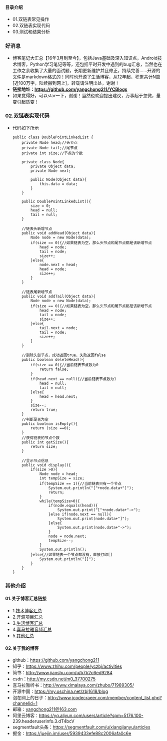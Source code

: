 #### 目录介绍
- 01.双链表常见操作
- 02.双链表实现代码
- 03.测试和结果分析



### 好消息
- 博客笔记大汇总【16年3月到至今】，包括Java基础及深入知识点，Android技术博客，Python学习笔记等等，还包括平时开发中遇到的bug汇总，当然也在工作之余收集了大量的面试题，长期更新维护并且修正，持续完善……开源的文件是markdown格式的！同时也开源了生活博客，从12年起，积累共计N篇[近100万字，陆续搬到网上]，转载请注明出处，谢谢！
- **链接地址：https://github.com/yangchong211/YCBlogs**
- 如果觉得好，可以star一下，谢谢！当然也欢迎提出建议，万事起于忽微，量变引起质变！



### 02.双链表实现代码
- 代码如下所示
    ```
    public class DoublePointLinkedList {
        private Node head;//头节点
        private Node tail;//尾节点
        private int size;//节点的个数
        
        private class Node{
            private Object data;
            private Node next;
            
            public Node(Object data){
                this.data = data;
            }
        }
        
        public DoublePointLinkedList(){
            size = 0;
            head = null;
            tail = null;
        }
        
        //链表头新增节点
        public void addHead(Object data){
            Node node = new Node(data);
            if(size == 0){//如果链表为空，那么头节点和尾节点都是该新增节点
                head = node;
                tail = node;
                size++;
            }else{
                node.next = head;
                head = node;
                size++;
            }
        }
        
        //链表尾新增节点
        public void addTail(Object data){
            Node node = new Node(data);
            if(size == 0){//如果链表为空，那么头节点和尾节点都是该新增节点
                head = node;
                tail = node;
                size++;
            }else{
                tail.next = node;
                tail = node;
                size++;
            }
        }
        
        //删除头部节点，成功返回true，失败返回false
        public boolean deleteHead(){
            if(size == 0){//当前链表节点数为0
                return false;
            }
            if(head.next == null){//当前链表节点数为1
                head = null;
                tail = null;
            }else{
                head = head.next;
            }
            size--;
            return true;
        }
        //判断是否为空
        public boolean isEmpty(){
            return (size ==0);
        }
        //获得链表的节点个数
        public int getSize(){
            return size;
        }
        
        //显示节点信息
        public void display(){
            if(size >0){
                Node node = head;
                int tempSize = size;
                if(tempSize == 1){//当前链表只有一个节点
                    System.out.println("["+node.data+"]");
                    return;
                }
                while(tempSize>0){
                    if(node.equals(head)){
                        System.out.print("["+node.data+"->");
                    }else if(node.next == null){
                        System.out.print(node.data+"]");
                    }else{
                        System.out.print(node.data+"->");
                    }
                    node = node.next;
                    tempSize--;
                }
                System.out.println();
            }else{//如果链表一个节点都没有，直接打印[]
                System.out.println("[]");
            }
        }
    }
    ```



### 其他介绍
#### 01.关于博客汇总链接
- 1.[技术博客汇总](https://www.jianshu.com/p/614cb839182c)
- 2.[开源项目汇总](https://blog.csdn.net/m0_37700275/article/details/80863574)
- 3.[生活博客汇总](https://blog.csdn.net/m0_37700275/article/details/79832978)
- 4.[喜马拉雅音频汇总](https://www.jianshu.com/p/f665de16d1eb)
- 5.[其他汇总](https://www.jianshu.com/p/53017c3fc75d)



#### 02.关于我的博客
- github：https://github.com/yangchong211
- 知乎：https://www.zhihu.com/people/yczbj/activities
- 简书：http://www.jianshu.com/u/b7b2c6ed9284
- csdn：http://my.csdn.net/m0_37700275
- 喜马拉雅听书：http://www.ximalaya.com/zhubo/71989305/
- 开源中国：https://my.oschina.net/zbj1618/blog
- 泡在网上的日子：http://www.jcodecraeer.com/member/content_list.php?channelid=1
- 邮箱：yangchong211@163.com
- 阿里云博客：https://yq.aliyun.com/users/article?spm=5176.100- 239.headeruserinfo.3.dT4bcV
- segmentfault头条：https://segmentfault.com/u/xiangjianyu/articles
- 掘金：https://juejin.im/user/5939433efe88c2006afa0c6e



